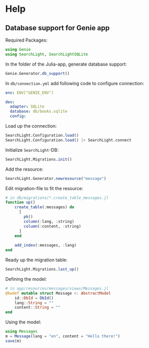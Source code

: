 # Help

## Database support for Genie app

Required Packages:

```julia
using Genie
using SearchLight, SearchLightSQLite
```

In the folder of the Julia-app, generate database support:

```julia
Genie.Generator.db_support()
```

In `db/connection.yml` add following code to configure connection:

```yml
env: ENV["GENIE_ENV"]

dev:
  adapter: SQLite
  database: db/books.sqlite
  config:
```

Load up the connection:
```julia
SearchLight.Configuration.load()
SearchLight.Configuration.load() |> SearchLight.connect
```

Initialize `SearchLight`-DB:

```julia
SearchLight.Migrations.init()
```

Add the resource:

```julia
SearchLight.Generator.newresource("message")
```

Edit migration-file to fit the resource:

```julia
# in db/migrations/*.create_table_messages.jl
function up()
    create_table(:messages) do
      [
        pk()
        column(:lang, :string)
        column(:content, :string)
      ]
    end
  
    add_index(:messages, :lang)
end
```

Ready up the migration table:

```julia
SearchLight.Migrations.last_up()
```

Defining the model:

```julia
# in app/resources/messages/views/Messages.jl
@kwdef mutable struct Message <: AbstractModel
    id::DbId = DbId()
    lang::String = ""
    content::String = ""
end
```

Using the model:

```julia
using Messages
m = Message(lang = "en", content = "Hello there!")
save(m)
```
